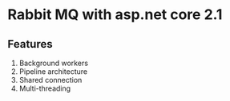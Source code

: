# Rabbit MQ with asp.net core 2.1

## Features

1. Background workers
2. Pipeline architecture
3. Shared connection
4. Multi-threading
